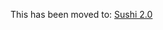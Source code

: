 This has been moved to: [Sushi 2.0](https://github.com/sushiswap/sushiswap/tree/master/protocols/furo)